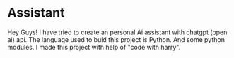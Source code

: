 # Assistant
Hey Guys!
I have tried to create an personal Ai assistant with chatgpt (open ai) api. 
The language used to buid this project is Python. And some python modules.
I made this project with help of "code with harry".
